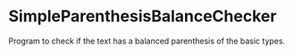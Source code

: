 # SimpleParenthesisBalanceChecker
Program to check if the text has a balanced parenthesis of the basic types.
